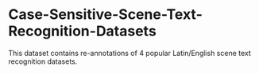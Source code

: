 # Case-Sensitive-Scene-Text-Recognition-Datasets
This dataset contains re-annotations of 4 popular Latin/English scene text recognition datasets. 
